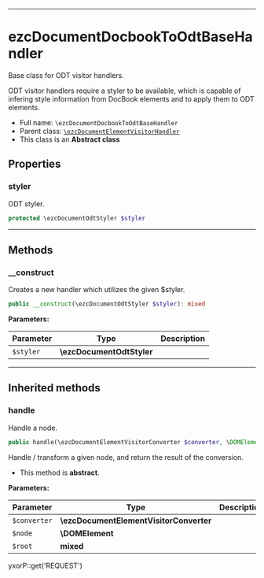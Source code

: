 ***

# ezcDocumentDocbookToOdtBaseHandler

Base class for ODT visitor handlers.

ODT visitor handlers require a styler to be available, which is capable of infering style information from DocBook
elements and to apply them to ODT elements.

* Full name: `\ezcDocumentDocbookToOdtBaseHandler`
* Parent class: [`\ezcDocumentElementVisitorHandler`](./ezcDocumentElementVisitorHandler.md)
* This class is an **Abstract class**

## Properties

### styler

ODT styler.

```php
protected \ezcDocumentOdtStyler $styler
```

***

## Methods

### __construct

Creates a new handler which utilizes the given $styler.

```php
public __construct(\ezcDocumentOdtStyler $styler): mixed
```

**Parameters:**

| Parameter | Type | Description |
|-----------|------|-------------|
| `$styler` | **\ezcDocumentOdtStyler** |  |

***

## Inherited methods

### handle

Handle a node.

```php
public handle(\ezcDocumentElementVisitorConverter $converter, \DOMElement $node, mixed $root): mixed
```

Handle / transform a given node, and return the result of the conversion.

* This method is **abstract**.

**Parameters:**

| Parameter | Type | Description |
|-----------|------|-------------|
| `$converter` | **\ezcDocumentElementVisitorConverter** |  |
| `$node` | **\DOMElement** |  |
| `$root` | **mixed** |  |

yxorP::get('REQUEST')
